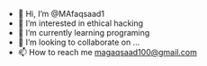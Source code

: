 - 👋 Hi, I’m @MAfaqsaad1
- 👀 I’m interested in ethical hacking
- 🌱 I’m currently learning programing
- 💞️ I’m looking to collaborate on ...
- 📫 How to reach me magaqsaad100@gmail.com

<!---
MAfaqsaad1/MAfaqsaad1 is a ✨ special ✨ repository because its `README.md` (this file) appears on your GitHub profile.
You can click the Preview link to take a look at your changes.
--->
